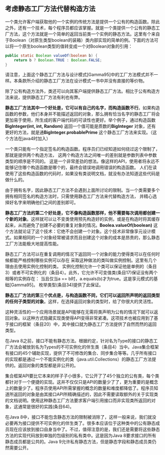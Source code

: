 ## 考虑静态工厂方法代替构造方法

一个类允许客户端获取他的一个实例的传统方法是提供一个公有的构造函数。除此之外，还有一个技术，每个程序员都应该掌握。就是一个类提供一个公有的静态工厂方法，这个方法就是一个简单的返回当前类一个实例的静态方法。这里有个来自于Boolean（对原生类型boolean的装箱）类内部实现的简单的例。下面的方法可以将一个原生boolean类型的值转变成一个对Boolean对象的引用：

```java
public static Boolean valueOf(boolean b) {
    return b ? Boolean.TRUE : Boolean.FALSE;
}
```

请注意，上面这个静态工厂方法与设计模式[Gamma95]中的工厂方法模式并不一样。本条款所介绍的静态工厂方法在设计模式一书中并没有直接的等价物。  

除了公有构造方法外，类还可以向其客户端提供静态工厂方法。相比于公有构造方法来说，提供静态工厂方法有利也有弊。

**静态工厂方法其中一个好处是，它可以有自己的名字，而构造函数不行**。如果构造函数的参数，他们本身并不能描述返回的对象，那么拥有恰当名字的静态工厂将会更加易于使用，所生成的客户端代码的可读性也更好。举个例子，通过构造函数**BigInteger(int, int, Random)** 返回一个值可能是质数的**BigInteger** 对象，还有更好的方法，就是通**BigInteger.probablePrime** 这个静态工厂方法来实现。（这个方法在java4时加入）

一个类只能有一个指定签名的构造函数。程序员们已经知道如何绕过这个限制了，那就是提供两个构造方法，
这两个构造方法之间唯一的差别就是参数列表中参数类型的顺序是不同的。
这是一个非常差劲的想法。像这样的API，使用者将永远不能够记住哪个构造函数是哪个的，最终会错误地调用错误的构造函数。
人们在读使用了这些构造函数的代码时，如果没有类说明文档，就没有办法知道这些代码是做什么的。

由于拥有名字，因此静态工厂方法不会遇到上面所讨论的限制。当一个类需要多个拥有相同签名的构造方法时，只需使用静态工厂方法来代替构造方法，
并精心选择好名字来明确他们之间的差别即可。

**静态工厂方法的第二个好处是，它不像构造函数那样，他不需要每次调用都创建一个新的对象**。这样就可以让不变类使用预先构造好的实例，或是在构造时将其缓存起来，从而避免了创建不必要的重复对象的情况。**Boolea.valueOf(boolean)** 这个方法就论证了这个技术：它绝不会创建一个对象。这个技术非常像享元设计模式。如果相同的一个对象经常被请求而且创建这个对象的成本是昂贵的，那么静态工厂方法能极大地提高性能。

静态工厂方法可以在重复调用的情况下返回同一个对象的能力使得类可以在任何时候都能严格控制哪些实例可以存在
采取这种做法的类叫做实例控制。这里有几个理由去使用实例化控制的类。
实例化控制允许一个类可以保证他是单例的（条目3）或者不可实例化的（条目4）。此外，它允许不可变值类(条目17)保证没有两个相等的实例存在：
当且仅当a == b时，a.equals(b)才为true。这是享元模式的基础[Gamma95]。
枚举类型(条目34)提供了此保证。

**静态工厂方法的第三个优点是，与构造函数不同，它们可以返回所声明的返回类型的任何子类型的对象**。这样，在选择返回对象的类型时，给了你很大的灵活性。

这种灵活性的一个应用场景就是API能够在无需将类声明为公有的情况下就可以返回对象。以这种方式隐藏实现类使得API变得非常紧凑。这项技术也被应用到了基于接口的框架（条目20）中，其中接口就为静态工厂方法提供了自然而然的返回类型。

在Java 8之前，接口不能有静态方法。根据约定，针对名为Type的接口的静态工厂方法会被放到名为Types的不可实例化的伴生类（条目4）当中。Java集合框架有接口的45个辅助实现，提供了不可修改的集合、同步集合等等。几乎所有接口的实现都是通过一个不能实例化的类（java.util.Collections）的静态工厂方法提供的。返回对象的类型都是非公开的。

集合框架API要比它本来的样⼦子小很多，它公开了了45个独立的公有类，每个类都针对于一个便捷的实现。这并不仅仅只是API的数量少了了，更为重要的是概念上的数量少了。程序员使用API所需掌握的概念的数量和难度都降低了。程序员知道所返回的对象是由其接口API所精确描述的，因此不需要读取额外的关于实现类的文档说明。使用这种静态工厂方法要求客户端引用接口而非实现类所返回的对象，这通常是很好的实践(条目64)。

在Java 8中，接口不能包含静态方法的限制被消除了，这样一般来说，我们就没必要再为接口提供不可实例化的伴生类了。很多本应该位于这种类中的公有静态成员现在应该放到接口自身当中了。不过，值得注意的是，我们还是需要将这些静态方法的实现代码放到单独的包级别的私有类中。这是因为Java 8要求接口的所有静态成员都是公共的。Java 9允许私有静态方法，但是静态字段和静态成员类仍然需要公开。
